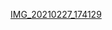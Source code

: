 [IMG_20210227_174129](https://user-images.githubusercontent.com/67545874/109386209-64fc3a80-7923-11eb-9b5d-f475cdd84335.jpg)

